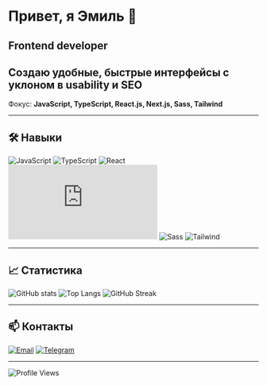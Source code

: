 # Привет, я Эмиль 👋

## Frontend developer

Создаю удобные, быстрые интерфейсы с уклоном в usability и SEO
---
Фокус: **JavaScript, TypeScript, React.js, Next.js, Sass, Tailwind**

---

## 🛠 Навыки

![JavaScript](https://img.shields.io/badge/JavaScript-ES6+-yellow?logo=javascript)
![TypeScript](https://img.shields.io/badge/TypeScript-✓-blue?logo=typescript)
![React](https://img.shields.io/badge/React-✓-blue?logo=react)
![Next.js](https://img.shields.io/badge/Next.js-✓-black?logo=next.js)
![Sass](https://img.shields.io/badge/Sass-✓-pink?logo=sass)
![Tailwind](https://img.shields.io/badge/Tailwind-✓-cyan?logo=tailwindcss)

---


## 📈 Статистика

![GitHub stats](https://github-readme-stats.vercel.app/api?username=StormHAHA&show_icons=true&theme=tokyonight)
![Top Langs](https://github-readme-stats.vercel.app/api/top-langs/?username=StormHAHA&layout=compact&theme=tokyonight)
![GitHub Streak](https://github-readme-streak-stats.herokuapp.com/?user=StormHAHA&theme=dark)

---

## 📫 Контакты

[![Email](https://img.shields.io/badge/Email-stormelit905@gmail.com-red?logo=gmail)](mailto:stormelit905@gmail.com)
[![Telegram](https://img.shields.io/badge/Telegram-@dgshitdeveloper-blue?logo=telegram)](https://t.me/dgshitdeveloper)

---

![Profile Views](https://komarev.com/ghpvc/?username=StormHAHA&color=blue)
